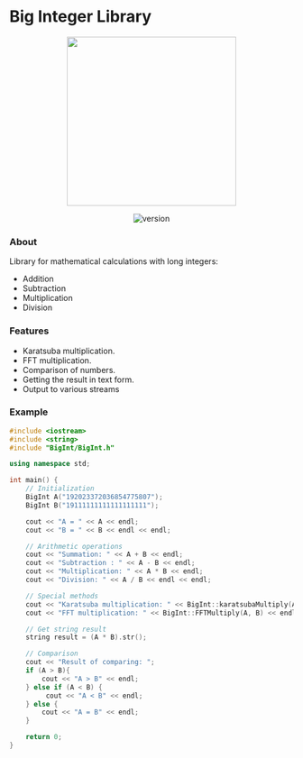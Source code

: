 # Big Integer Library
<p align="center">
  <img src="https://i.ibb.co/FbW0hFG/1.png" width="300">
</p>
<p align="center">
  <img src="https://img.shields.io/badge/version-1.0.0-b.svg?style=flat-square" alt="version">
</p>

### About
Library for mathematical calculations with long integers:
- Addition
- Subtraction
- Multiplication
- Division

### Features
- Karatsuba multiplication.
- FFT multiplication.
- Comparison of numbers.
- Getting the result in text form.
- Output to various streams

### Example
```cpp
#include <iostream>
#include <string>
#include "BigInt/BigInt.h"

using namespace std;

int main() {
    // Initialization
    BigInt A("192023372036854775807");
    BigInt B("19111111111111111111");

    cout << "A = " << A << endl;
    cout << "B = " << B << endl << endl;

    // Arithmetic operations
    cout << "Summation: " << A + B << endl;
    cout << "Subtraction : " << A - B << endl;
    cout << "Multiplication: " << A * B << endl;
    cout << "Division: " << A / B << endl << endl;

    // Special methods
    cout << "Karatsuba multiplication: " << BigInt::karatsubaMultiply(A, B) << endl;
    cout << "FFT multiplication: " << BigInt::FFTMultiply(A, B) << endl << endl;

    // Get string result
    string result = (A * B).str();

    // Comparison
    cout << "Result of comparing: ";
    if (A > B){
        cout << "A > B" << endl;
    } else if (A < B) {
         cout << "A < B" << endl;
    } else {
        cout << "A = B" << endl;
    }

    return 0;
}
```
